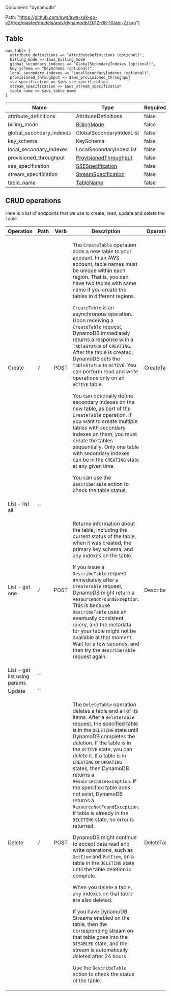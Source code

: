 Document: "dynamodb"


Path: "https://github.com/aws/aws-sdk-go-v2/tree/master/models/apis/dynamodb/2012-08-10/api-2.json")

## Table



```puppet
aws_table {
  attribute_definitions => "AttributeDefinitions (optional)",
  billing_mode => $aws_billing_mode
  global_secondary_indexes => "GlobalSecondaryIndexes (optional)",
  key_schema => "KeySchema (optional)",
  local_secondary_indexes => "LocalSecondaryIndexes (optional)",
  provisioned_throughput => $aws_provisioned_throughput
  sse_specification => $aws_sse_specification
  stream_specification => $aws_stream_specification
  table_name => $aws_table_name
}
```

| Name        | Type           | Required       |
| ------------- | ------------- | ------------- |
|attribute_definitions | AttributeDefinitions | false |
|billing_mode | [BillingMode](https://docs.aws.amazon.com/sdk-for-ruby/v3/api/) | false |
|global_secondary_indexes | GlobalSecondaryIndexList | false |
|key_schema | KeySchema | false |
|local_secondary_indexes | LocalSecondaryIndexList | false |
|provisioned_throughput | [ProvisionedThroughput](https://docs.aws.amazon.com/sdk-for-ruby/v3/api/) | false |
|sse_specification | [SSESpecification](https://docs.aws.amazon.com/sdk-for-ruby/v3/api/) | false |
|stream_specification | [StreamSpecification](https://docs.aws.amazon.com/sdk-for-ruby/v3/api/) | false |
|table_name | [TableName](https://docs.aws.amazon.com/sdk-for-ruby/v3/api/) | false |



## CRUD operations

Here is a list of endpoints that we use to create, read, update and delete the Table

| Operation | Path | Verb | Description | OperationID |
| ------------- | ------------- | ------------- | ------------- | ------------- |
|Create|`/`|POST|<p>The <code>CreateTable</code> operation adds a new table to your account. In an AWS account, table names must be unique within each region. That is, you can have two tables with same name if you create the tables in different regions.</p> <p> <code>CreateTable</code> is an asynchronous operation. Upon receiving a <code>CreateTable</code> request, DynamoDB immediately returns a response with a <code>TableStatus</code> of <code>CREATING</code>. After the table is created, DynamoDB sets the <code>TableStatus</code> to <code>ACTIVE</code>. You can perform read and write operations only on an <code>ACTIVE</code> table. </p> <p>You can optionally define secondary indexes on the new table, as part of the <code>CreateTable</code> operation. If you want to create multiple tables with secondary indexes on them, you must create the tables sequentially. Only one table with secondary indexes can be in the <code>CREATING</code> state at any given time.</p> <p>You can use the <code>DescribeTable</code> action to check the table status.</p>|CreateTable|
|List - list all|``||||
|List - get one|`/`|POST|<p>Returns information about the table, including the current status of the table, when it was created, the primary key schema, and any indexes on the table.</p> <note> <p>If you issue a <code>DescribeTable</code> request immediately after a <code>CreateTable</code> request, DynamoDB might return a <code>ResourceNotFoundException</code>. This is because <code>DescribeTable</code> uses an eventually consistent query, and the metadata for your table might not be available at that moment. Wait for a few seconds, and then try the <code>DescribeTable</code> request again.</p> </note>|DescribeTable|
|List - get list using params|``||||
|Update|``||||
|Delete|`/`|POST|<p>The <code>DeleteTable</code> operation deletes a table and all of its items. After a <code>DeleteTable</code> request, the specified table is in the <code>DELETING</code> state until DynamoDB completes the deletion. If the table is in the <code>ACTIVE</code> state, you can delete it. If a table is in <code>CREATING</code> or <code>UPDATING</code> states, then DynamoDB returns a <code>ResourceInUseException</code>. If the specified table does not exist, DynamoDB returns a <code>ResourceNotFoundException</code>. If table is already in the <code>DELETING</code> state, no error is returned. </p> <note> <p>DynamoDB might continue to accept data read and write operations, such as <code>GetItem</code> and <code>PutItem</code>, on a table in the <code>DELETING</code> state until the table deletion is complete.</p> </note> <p>When you delete a table, any indexes on that table are also deleted.</p> <p>If you have DynamoDB Streams enabled on the table, then the corresponding stream on that table goes into the <code>DISABLED</code> state, and the stream is automatically deleted after 24 hours.</p> <p>Use the <code>DescribeTable</code> action to check the status of the table. </p>|DeleteTable|

